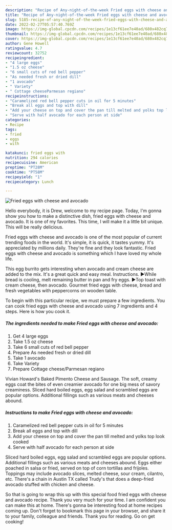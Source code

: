 ```yaml
---
description: "Recipe of Any-night-of-the-week Fried eggs with cheese and avocado"
title: "Recipe of Any-night-of-the-week Fried eggs with cheese and avocado"
slug: 5185-recipe-of-any-night-of-the-week-fried-eggs-with-cheese-and-avocado
date: 2022-02-27T05:57:40.769Z
image: https://img-global.cpcdn.com/recipes/1e13cf61ee7e40ad/680x482cq70/fried-eggs-with-cheese-and-avocado-recipe-main-photo.jpg
thumbnail: https://img-global.cpcdn.com/recipes/1e13cf61ee7e40ad/680x482cq70/fried-eggs-with-cheese-and-avocado-recipe-main-photo.jpg
cover: https://img-global.cpcdn.com/recipes/1e13cf61ee7e40ad/680x482cq70/fried-eggs-with-cheese-and-avocado-recipe-main-photo.jpg
author: Gene Howell
ratingvalue: 4.7
reviewcount: 32752
recipeingredient:
- "4 large eggs"
- "1.5 oz cheese"
- "6 small cuts of red bell pepper"
- "As needed fresh or dried dill"
- "1 avocado"
- " Variety"
- " Cottage cheeseParmesan regiano"
recipeinstructions:
- "Caramelized red bell pepper cuts in oil for 5 minutes"
- "Break all eggs and top with dill"
- "Add your cheese on top and cover the pan till melted and yolks top look cooked"
- "Serve with half avocado for each person at side"
categories:
- Recipe
tags:
- fried
- eggs
- with

katakunci: fried eggs with 
nutrition: 294 calories
recipecuisine: American
preptime: "PT28M"
cooktime: "PT58M"
recipeyield: "1"
recipecategory: Lunch

---
```



![Fried eggs with cheese and avocado](https://img-global.cpcdn.com/recipes/1e13cf61ee7e40ad/680x482cq70/fried-eggs-with-cheese-and-avocado-recipe-main-photo.jpg)

Hello everybody, it is Drew, welcome to my recipe page. Today, I'm gonna show you how to make a distinctive dish, fried eggs with cheese and avocado. It is one of my favorites. This time, I will make it a little bit unique. This will be really delicious.

Fried eggs with cheese and avocado is one of the most popular of current trending foods in the world. It's simple, it is quick, it tastes yummy. It's appreciated by millions daily. They're fine and they look fantastic. Fried eggs with cheese and avocado is something which I have loved my whole life.

This egg burrito gets interesting when avocado and cream cheese are added to the mix. It&#39;s a great quick and easy meal. Instructions. ►While bread is cooling, melt remaining butter in pan and fry eggs. ►Top toast with cream cheese, then avocado. Gourmet fried eggs with cheese, bread and fresh vegetables with peppercorns on wooden table.


To begin with this particular recipe, we must prepare a few ingredients. You can cook fried eggs with cheese and avocado using 7 ingredients and 4 steps. Here is how you cook it.

<!--inarticleads1-->

##### The ingredients needed to make Fried eggs with cheese and avocado:

1. Get 4 large eggs
1. Take 1.5 oz cheese
1. Take 6 small cuts of red bell pepper
1. Prepare As needed fresh or dried dill
1. Take 1 avocado
1. Take  Variety
1. Prepare  Cottage cheese/Parmesan regiano


Vivian Howard&#39;s Baked Pimento Cheese and Sausage. The soft, creamy eggs coat the bites of even creamier avocado for one big mess of savory creaminess. Sliced hard boiled eggs, egg salad and scrambled eggs are popular options. Additional fillings such as various meats and cheeses abound. 

<!--inarticleads2-->

##### Instructions to make Fried eggs with cheese and avocado:

1. Caramelized red bell pepper cuts in oil for 5 minutes
1. Break all eggs and top with dill
1. Add your cheese on top and cover the pan till melted and yolks top look cooked
1. Serve with half avocado for each person at side


Sliced hard boiled eggs, egg salad and scrambled eggs are popular options. Additional fillings such as various meats and cheeses abound. Eggs either poached in salsa or fried, served on top of corn tortillas and frijoles. Toppings may include avocado slices, melted cheese, sour cream, cilantro, etc. There&#39;s a chain in Austin TX called Trudy&#39;s that does a deep-fried avocado stuffed with chicken and cheese. 

So that is going to wrap this up with this special food fried eggs with cheese and avocado recipe. Thank you very much for your time. I am confident you can make this at home. There's gonna be interesting food at home recipes coming up. Don't forget to bookmark this page in your browser, and share it to your family, colleague and friends. Thank you for reading. Go on get cooking!
